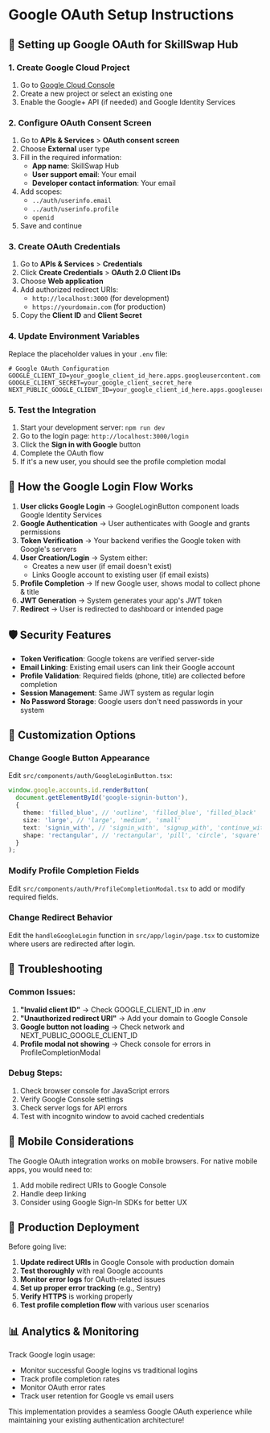 # Google OAuth Setup Instructions

## 🔧 Setting up Google OAuth for SkillSwap Hub

### 1. Create Google Cloud Project

1. Go to [Google Cloud Console](https://console.cloud.google.com/)
2. Create a new project or select an existing one
3. Enable the Google+ API (if needed) and Google Identity Services

### 2. Configure OAuth Consent Screen

1. Go to **APIs & Services** > **OAuth consent screen**
2. Choose **External** user type
3. Fill in the required information:
   - **App name**: SkillSwap Hub
   - **User support email**: Your email
   - **Developer contact information**: Your email
4. Add scopes:
   - `../auth/userinfo.email`
   - `../auth/userinfo.profile`
   - `openid`
5. Save and continue

### 3. Create OAuth Credentials

1. Go to **APIs & Services** > **Credentials**
2. Click **Create Credentials** > **OAuth 2.0 Client IDs**
3. Choose **Web application**
4. Add authorized redirect URIs:
   - `http://localhost:3000` (for development)
   - `https://yourdomain.com` (for production)
5. Copy the **Client ID** and **Client Secret**

### 4. Update Environment Variables

Replace the placeholder values in your `.env` file:

```env
# Google OAuth Configuration
GOOGLE_CLIENT_ID=your_google_client_id_here.apps.googleusercontent.com
GOOGLE_CLIENT_SECRET=your_google_client_secret_here
NEXT_PUBLIC_GOOGLE_CLIENT_ID=your_google_client_id_here.apps.googleusercontent.com
```

### 5. Test the Integration

1. Start your development server: `npm run dev`
2. Go to the login page: `http://localhost:3000/login`
3. Click the **Sign in with Google** button
4. Complete the OAuth flow
5. If it's a new user, you should see the profile completion modal

## 🔄 How the Google Login Flow Works

1. **User clicks Google Login** → GoogleLoginButton component loads Google Identity Services
2. **Google Authentication** → User authenticates with Google and grants permissions
3. **Token Verification** → Your backend verifies the Google token with Google's servers
4. **User Creation/Login** → System either:
   - Creates a new user (if email doesn't exist)
   - Links Google account to existing user (if email exists)
5. **Profile Completion** → If new Google user, shows modal to collect phone & title
6. **JWT Generation** → System generates your app's JWT token
7. **Redirect** → User is redirected to dashboard or intended page

## 🛡️ Security Features

- **Token Verification**: Google tokens are verified server-side
- **Email Linking**: Existing email users can link their Google account
- **Profile Validation**: Required fields (phone, title) are collected before completion
- **Session Management**: Same JWT system as regular login
- **No Password Storage**: Google users don't need passwords in your system

## 🔧 Customization Options

### Change Google Button Appearance
Edit `src/components/auth/GoogleLoginButton.tsx`:

```typescript
window.google.accounts.id.renderButton(
  document.getElementById('google-signin-button'),
  {
    theme: 'filled_blue', // 'outline', 'filled_blue', 'filled_black'
    size: 'large', // 'large', 'medium', 'small'
    text: 'signin_with', // 'signin_with', 'signup_with', 'continue_with'
    shape: 'rectangular', // 'rectangular', 'pill', 'circle', 'square'
  }
);
```

### Modify Profile Completion Fields
Edit `src/components/auth/ProfileCompletionModal.tsx` to add or modify required fields.

### Change Redirect Behavior
Edit the `handleGoogleLogin` function in `src/app/login/page.tsx` to customize where users are redirected after login.

## 🐛 Troubleshooting

### Common Issues:

1. **"Invalid client ID"** → Check GOOGLE_CLIENT_ID in .env
2. **"Unauthorized redirect URI"** → Add your domain to Google Console
3. **Google button not loading** → Check network and NEXT_PUBLIC_GOOGLE_CLIENT_ID
4. **Profile modal not showing** → Check console for errors in ProfileCompletionModal

### Debug Steps:

1. Check browser console for JavaScript errors
2. Verify Google Console settings
3. Check server logs for API errors
4. Test with incognito window to avoid cached credentials

## 📱 Mobile Considerations

The Google OAuth integration works on mobile browsers. For native mobile apps, you would need to:
1. Add mobile redirect URIs to Google Console
2. Handle deep linking
3. Consider using Google Sign-In SDKs for better UX

## 🚀 Production Deployment

Before going live:

1. **Update redirect URIs** in Google Console with production domain
2. **Test thoroughly** with real Google accounts
3. **Monitor error logs** for OAuth-related issues
4. **Set up proper error tracking** (e.g., Sentry)
5. **Verify HTTPS** is working properly
6. **Test profile completion flow** with various user scenarios

## 📊 Analytics & Monitoring

Track Google login usage:
- Monitor successful Google logins vs traditional logins
- Track profile completion rates
- Monitor OAuth error rates
- Track user retention for Google vs email users

This implementation provides a seamless Google OAuth experience while maintaining your existing authentication architecture!
